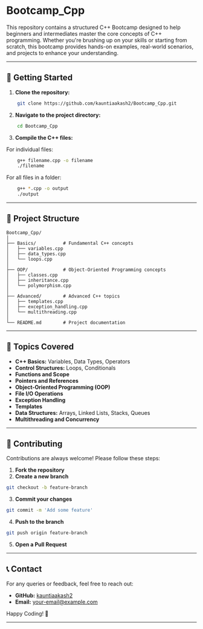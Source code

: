 # Bootcamp\_Cpp

This repository contains a structured C++ Bootcamp designed to help beginners and intermediates master the core concepts of C++ programming. Whether you're brushing up on your skills or starting from scratch, this bootcamp provides hands-on examples, real-world scenarios, and projects to enhance your understanding.

---

## 🚀 Getting Started

1. **Clone the repository:**

```bash
    git clone https://github.com/kauntiaakash2/Bootcamp_Cpp.git
```

2. **Navigate to the project directory:**

```bash
    cd Bootcamp_Cpp
```

3. **Compile the C++ files:**

For individual files:

```bash
    g++ filename.cpp -o filename
    ./filename
```

For all files in a folder:

```bash
    g++ *.cpp -o output
    ./output
```

---

## 📂 Project Structure

```
Bootcamp_Cpp/
│
├── Basics/          # Fundamental C++ concepts
│   ├── variables.cpp
│   ├── data_types.cpp
│   └── loops.cpp
│
├── OOP/             # Object-Oriented Programming concepts
│   ├── classes.cpp
│   ├── inheritance.cpp
│   └── polymorphism.cpp
│
├── Advanced/        # Advanced C++ topics
│   ├── templates.cpp
│   ├── exception_handling.cpp
│   └── multithreading.cpp
│
└── README.md        # Project documentation
```

---

## 📌 Topics Covered

* **C++ Basics:** Variables, Data Types, Operators
* **Control Structures:** Loops, Conditionals
* **Functions and Scope**
* **Pointers and References**
* **Object-Oriented Programming (OOP)**
* **File I/O Operations**
* **Exception Handling**
* **Templates**
* **Data Structures:** Arrays, Linked Lists, Stacks, Queues
* **Multithreading and Concurrency**

---

## 🤝 Contributing

Contributions are always welcome! Please follow these steps:

1. **Fork the repository**
2. **Create a new branch**

```bash
git checkout -b feature-branch
```

3. **Commit your changes**

```bash
git commit -m 'Add some feature'
```

4. **Push to the branch**

```bash
git push origin feature-branch
```

5. **Open a Pull Request**

---

## 📞 Contact

For any queries or feedback, feel free to reach out:

* **GitHub:** [kauntiaakash2](https://github.com/kauntiaakash2)
* **Email:** [your-email@example.com](akashkauntia2006@gmail.com)

Happy Coding! 🚀

---